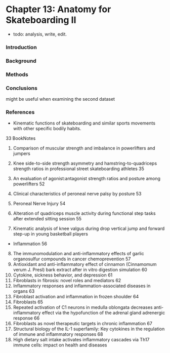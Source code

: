 # Chapter 13: Anatomy for Skateboarding II

- todo: analysis, write, edit.

### Introduction

### Background

### Methods

### Conclusions

might be useful when examining the second dataset

### References

- Kinematic functions of skateboarding and similar sports movements with other specific bodily habits.

33 BookNotes

1. Comparison of muscular strength and imbalance in powerlifters and jumpers

1. Knee side-to-side strength asymmetry and hamstring-to-quadriceps strength ratios in professional street skateboarding athletes
35
2. An evaluation of agonist:antagonist strength ratios and posture among powerlifters
52
3. Clinical characteristics of peroneal nerve palsy by posture
53
4. Peroneal Nerve Injury
54
5. Alteration of quadriceps muscle activity during functional step tasks after extended sitting session
55
6. Kinematic analysis of knee valgus during drop vertical jump and forward step-up in young basketball players

- Inflammation
56
8. The immunomodulation and anti-inflammatory effects of garlic organosulfur compounds in cancer chemoprevention
57
9. Antioxidant and anti-inflammatory effect of cinnamon (Cinnamomum verum J. Presl) bark extract after in vitro digestion simulation
60
10. Cytokine, sickness behavior, and depression
61
11. Fibroblasts in fibrosis: novel roles and mediators
62
12. Inflammatory responses and inflammation-associated diseases in organs
63
13. Fibroblast activation and inflammation in frozen shoulder
64
14. Fibroblasts
65
15. Repeated activation of C1 neurons in medulla oblongata decreases anti-inflammatory effect via the hypofunction of the adrenal gland adrenergic response
66
16. Fibroblasts as novel therapeutic targets in chronic inflammation
67
17. Structural biology of the IL-1 superfamily: Key cytokines in the regulation of immune and inflammatory responses
68
18. High dietary salt intake activates inflammatory cascades via Th17 immune cells: impact on health and diseases

